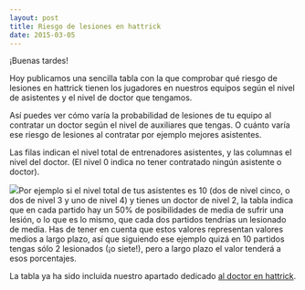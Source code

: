 ```yaml
---
layout: post
title: Riesgo de lesiones en hattrick
date: 2015-03-05
---
```


¡Buenas tardes!

Hoy publicamos una sencilla tabla con la que comprobar qué riesgo de lesiones en hattrick tienen los jugadores en nuestros equipos según el nivel de asistentes y el nivel de doctor que tengamos.

Así puedes ver cómo varía la probabilidad de lesiones de tu equipo al contratar un doctor según el nivel de auxiliares que tengas. O cuánto varía ese riesgo de lesiones al contratar por ejemplo mejores asistentes.

Las filas indican el nivel total de entrenadores asistentes, y las columnas el nivel del doctor. (El nivel 0 indica no tener contratado ningún asistente o doctor).

![](http://i.imgur.com/8pHk1JC.png)Por ejemplo si el nivel total de tus asistentes es 10 (dos de nivel cinco, o dos de nivel 3 y uno de nivel 4) y tienes un doctor de nivel 2, la tabla indica que en cada partido hay un 50% de posibilidades de media de sufrir una lesión, o lo que es lo mismo, que cada dos partidos tendrías un lesionado de media. Has de tener en cuenta que estos valores representan valores medios a largo plazo, así que siguiendo ese ejemplo quizá en 10 partidos tengas sólo 2 lesionados (¡o siete!), pero a largo plazo el valor tenderá a esos porcentajes.

La tabla ya ha sido incluida nuestro apartado dedicado [al doctor en hattrick](http://www.guiaocerin.com/es/doctor-en-hattrick/).
